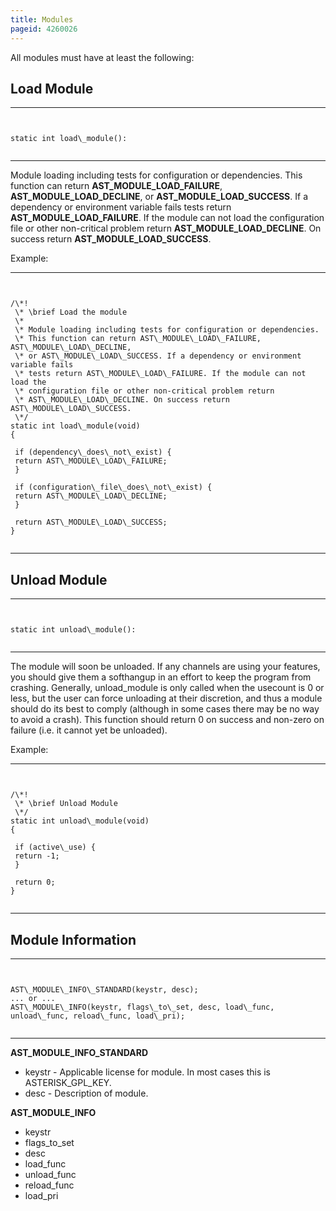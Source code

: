 ```yaml
---
title: Modules
pageid: 4260026
---
```


All modules must have at least the following:


Load Module
-----------




---

  
  


```


static int load\_module():


```



---


Module loading including tests for configuration or dependencies. This function can return **AST\_MODULE\_LOAD\_FAILURE**, **AST\_MODULE\_LOAD\_DECLINE**, or **AST\_MODULE\_LOAD\_SUCCESS**. If a dependency or environment variable fails tests return **AST\_MODULE\_LOAD\_FAILURE**. If the module can not load the configuration file or other non-critical problem return **AST\_MODULE\_LOAD\_DECLINE**. On success return **AST\_MODULE\_LOAD\_SUCCESS**.


Example:




---

  
  


```


/\*!
 \* \brief Load the module
 \*
 \* Module loading including tests for configuration or dependencies.
 \* This function can return AST\_MODULE\_LOAD\_FAILURE, AST\_MODULE\_LOAD\_DECLINE,
 \* or AST\_MODULE\_LOAD\_SUCCESS. If a dependency or environment variable fails
 \* tests return AST\_MODULE\_LOAD\_FAILURE. If the module can not load the 
 \* configuration file or other non-critical problem return 
 \* AST\_MODULE\_LOAD\_DECLINE. On success return AST\_MODULE\_LOAD\_SUCCESS.
 \*/
static int load\_module(void)
{

 if (dependency\_does\_not\_exist) {
 return AST\_MODULE\_LOAD\_FAILURE;
 }

 if (configuration\_file\_does\_not\_exist) {
 return AST\_MODULE\_LOAD\_DECLINE;
 }

 return AST\_MODULE\_LOAD\_SUCCESS;
}


```



---


Unload Module
-------------




---

  
  


```


static int unload\_module():


```



---


The module will soon be unloaded. If any channels are using your features, you should give them a softhangup in an effort to keep the program from crashing. Generally, unload\_module is only called when the usecount is 0 or less, but the user can force unloading at their discretion, and thus a module should do its best to comply (although in some cases there may be no way to avoid a crash). This function should return 0 on success and non-zero on failure (i.e. it cannot yet be unloaded).


Example:




---

  
  


```


/\*!
 \* \brief Unload Module
 \*/
static int unload\_module(void)
{

 if (active\_use) {
 return -1;
 }

 return 0;
}


```



---


Module Information
------------------




---

  
  


```


AST\_MODULE\_INFO\_STANDARD(keystr, desc);
... or ...
AST\_MODULE\_INFO(keystr, flags\_to\_set, desc, load\_func, unload\_func, reload\_func, load\_pri);


```



---


**AST\_MODULE\_INFO\_STANDARD**


* keystr - Applicable license for module. In most cases this is ASTERISK\_GPL\_KEY.
* desc - Description of module.


**AST\_MODULE\_INFO**


* keystr
* flags\_to\_set
* desc
* load\_func
* unload\_func
* reload\_func
* load\_pri



